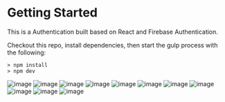 # Getting Started
This is a Authentication built based on React and Firebase Authentication.

Checkout this repo, install dependencies, then start the gulp process with the following:
```
> npm install
> npm dev
```

![image](https://github.com/johnnyhsu1106/react-auth/assets/18588513/b8c76600-e23c-4f0a-89e3-a40b64ae84f3)
![image](https://github.com/johnnyhsu1106/react-auth/assets/18588513/b3cecf4b-dbc3-46f2-ace8-39880bf0bc5d)
![image](https://github.com/johnnyhsu1106/react-auth/assets/18588513/4d5fd74f-2741-447b-81e8-82c87f21b325)
![image](https://github.com/johnnyhsu1106/react-auth/assets/18588513/a64bbcca-5662-48b2-84c0-2f078d1d327c)
![image](https://github.com/johnnyhsu1106/react-auth/assets/18588513/0a05e465-fbf7-43c1-a891-95c91db49a7d)
![image](https://github.com/johnnyhsu1106/react-auth/assets/18588513/f866ef56-97ac-4c32-9c76-c0d7359951f0)
![image](https://github.com/johnnyhsu1106/react-auth/assets/18588513/24330fae-a4f3-4a2c-be41-065d279b80ba)
![image](https://github.com/johnnyhsu1106/react-auth/assets/18588513/e84c6ce6-583b-4acc-9d4b-5a7f0182eda6)
![image](https://github.com/johnnyhsu1106/react-auth/assets/18588513/7b06a697-ac33-4a9f-bd4c-cd63d9ef8403)
![image](https://github.com/johnnyhsu1106/react-auth/assets/18588513/0852f5db-4f81-4109-bc40-12dcb3ebebc5)
![image](https://github.com/johnnyhsu1106/react-auth/assets/18588513/1461d2ce-6b20-4261-b907-47687fc335e3)

